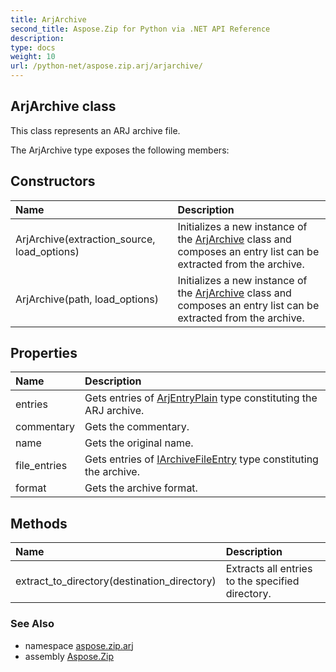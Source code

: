 ```yaml
---
title: ArjArchive
second_title: Aspose.Zip for Python via .NET API Reference
description: 
type: docs
weight: 10
url: /python-net/aspose.zip.arj/arjarchive/
---
```


## ArjArchive class

This class represents an ARJ archive file.

The ArjArchive type exposes the following members:
## Constructors
| Name | Description |
| :- | :- |
|ArjArchive(extraction_source, load_options)|Initializes a new instance of the [ArjArchive](/zip/python-net/aspose.zip.arj/arjarchive/) class and composes an entry list can be extracted from the archive.|
|ArjArchive(path, load_options)|Initializes a new instance of the [ArjArchive](/zip/python-net/aspose.zip.arj/arjarchive/) class and composes an entry list can be extracted from the archive.|
## Properties
| Name | Description |
| :- | :- |
|entries|Gets entries of [ArjEntryPlain](/zip/python-net/aspose.zip.arj/arjentryplain/) type constituting the ARJ archive.|
|commentary|Gets the commentary.|
|name|Gets the original name.|
|file_entries|Gets entries of [IArchiveFileEntry](/zip/python-net/aspose.zip/iarchivefileentry/) type constituting the archive.|
|format|Gets the archive format.|
## Methods
| Name | Description |
| :- | :- |
|extract_to_directory(destination_directory)|Extracts all entries to the specified directory.|

### See Also

* namespace [aspose.zip.arj](/zip/python-net/aspose.zip.arj/)
* assembly [Aspose.Zip](/zip/python-net/)

